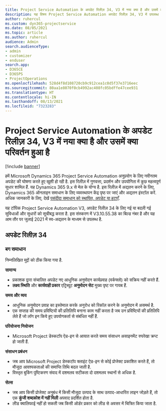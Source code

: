 ```yaml
---
title: Project Service Automation के अपडेट रिलीज़ 34, V3 में नया क्या है और उसमें क्या परिवर्तन हुआ है
description: यह विषय Project Service Automation अपडेट रिलीज़ 34, V3 में उपलब्ध सुविधाओं और सुधारों को सूचीबद्ध करता है.
author: ruhercul
ms.custom: dyn365-projectservice
ms.date: 08/05/2021
ms.topic: article
ms.author: ruhercul
audience: Admin
search.audienceType:
- admin
- customizer
- enduser
search.app:
- D365CE
- D365PS
- ProjectOperations
ms.openlocfilehash: 528d4f8d108720cb9c912cea1c0d5f37e3716eec
ms.sourcegitcommit: 80aa1e8070f0cb4992ac408fc05bdffe47cee931
ms.translationtype: HT
ms.contentlocale: hi-IN
ms.lasthandoff: 08/13/2021
ms.locfileid: "7323283"
---
```

# <a name="whats-new-or-changed-in-project-service-automation-update-release-34-v3"></a>Project Service Automation के अपडेट रिलीज़ 34, V3 में नया क्या है और उसमें क्या परिवर्तन हुआ है

[!include [banner](../includes/psa-now-project-operations.md)]

हमें Microsoft Dynamics 365 Project Service Automation अनुप्रयोग के लिए नवीनतम अपडेट की घोषणा करते हुए खुशी हो रही है. इस रिलीज़ में गुणवत्ता, प्रदर्शन और उपयोगिता में कुछ महत्वपूर्ण सुधार शामिल हैं. यह Dynamics 365 9.x से मेल के योग्य है. इस रिलीज़ में अद्यतन करने के लिए, Dynamics 365 ऑनलाइन समाधान के लिए व्यवस्थापन केंद्र पृष्ठ पर जाएं और अद्यतन इंस्टॉल करें. अधिक जानकारी के लिए, देखें [पसंदीदा समाधान को स्थापित, अपडेट या हटाएँ](/power-platform/admin/install-remove-preferred-solution).

यह टॉपिक Project Service Automation V3, अपडेट रिलीज़ 34 के लिए नई या बदली गई सुविधाओं और सुधारों को सूचीबद्ध करता है. इस संस्करण में V3.10.55.38 का बिल्ड नंबर है और यह आम तौर पर जुलाई 2021 में स्व-अद्यतन के माध्यम से उपलब्ध है.

## <a name="update-release-34"></a>अपडेट रिलीज़ 34

### <a name="bug-fixes"></a>बग समाधान
निम्नलिखित मुद्दों को ठीक किया गया है.

**सामान्य**

- प्रकाशक द्वारा संचालित अपडेट नए आधुनिक अनुमोदन कार्यप्रवाह (वर्कफ्लो) को सक्रिय नहीं करते हैं.
- **लक्ष्य स्थिति** और **कार्यवाही प्रकार** एट्रिब्यूट **अनुमोदन सेट** मुख्य पृष्ट पर गायब हैं.

**समय और व्यय**

- आधुनिक अनुमोदन प्रवाह का इस्तेमाल करके अनुरोध को रिकॉल करने के अनुमोदन में असमर्थ है.
- एक सप्ताह की समय प्रविष्टियों की प्रतिलिपि बनाना काम नहीं करता है जब उन प्रविष्टियों की प्रतिलिपि लेते हैं जो लॉग इन किये हुए उपयोगकर्ता से संबंधित नहीं हैं.

**परियोजना नियोजन**

- Microsoft Project डेस्कटॉप ऐड-इन से आयात करते समय संसाधन असाइनमेंट रुपरेखा क्रप्ट हो जाती हैं.

**संसाधन प्रबंधन**

- जब आप Microsoft Project डेस्कटॉप क्लाइंट ऐड-इन से कोई प्रोजेक्ट प्रकाशित करते हैं, तो मौजूदा आवश्यकताओं की समाप्ति तिथि बदल जाती है.
- विस्तृत बुकिंग पुष्टिकरण संवाद में दशमलव सटीकता दो दशमलव स्थानों से अधिक है.

**सेल्स**

- जब आप किसी प्रोजेक्ट अनुबंध में किसी मौजूदा उत्पाद के साथ उत्पाद-आधारित लाइन जोड़ते हैं, तो एक **कुंजी शब्दकोश में नहीं मिली** अपवाद प्रदर्शित होता है.
- लीड क्वालिफाई नहीं हो सकती जब किसी ऑर्डर प्रकार को लीड से अवसर में चित्रित किया जाता है.
